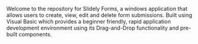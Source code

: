 Welcome to the repository for Slidely Forms, a windows application that allows users to create, view, edit and delete form submissions.
Built using Visual Basic which provides a beginner friendly, rapid application development environment using its Drag-and-Drop functionality and pre-built components.
